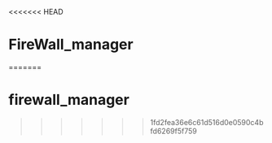 <<<<<<< HEAD
# FireWall_manager
=======
# firewall_manager
>>>>>>> 1fd2fea36e6c61d516d0e0590c4bfd6269f5f759
